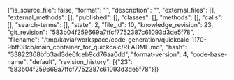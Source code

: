 {"is_source_file": false, "format": "", "description": "", "external_files": [], "external_methods": [], "published": [], "classes": [], "methods": [], "calls": [], "search-terms": [], "state": 2, "file_id": 10, "knowledge_revision": 23, "git_revision": "583b04f259669a7ffcf7752387c61093d3de5f78", "filename": "/tmp/kavia/workspace/code-generation/quickcalc-1170-9bff08cb/main_container_for_quickcalc/README.md", "hash": "33822368bfb3ad3de6fceb9cd76aa0dd", "format-version": 4, "code-base-name": "default", "revision_history": [{"23": "583b04f259669a7ffcf7752387c61093d3de5f78"}]}